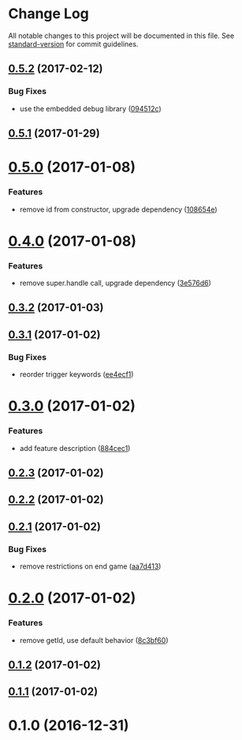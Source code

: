 # Change Log

All notable changes to this project will be documented in this file. See [standard-version](https://github.com/conventional-changelog/standard-version) for commit guidelines.

<a name="0.5.2"></a>
## [0.5.2](https://github.com/denouche/virtual-assistant-plugin-tictactoe/compare/v0.5.1...v0.5.2) (2017-02-12)


### Bug Fixes

* use the embedded debug library ([094512c](https://github.com/denouche/virtual-assistant-plugin-tictactoe/commit/094512c))



<a name="0.5.1"></a>
## [0.5.1](https://github.com/denouche/virtual-assistant-plugin-tictactoe/compare/v0.5.0...v0.5.1) (2017-01-29)



<a name="0.5.0"></a>
# [0.5.0](https://github.com/denouche/virtual-assistant-plugin-tictactoe/compare/v0.4.0...v0.5.0) (2017-01-08)


### Features

* remove id from constructor, upgrade dependency ([108654e](https://github.com/denouche/virtual-assistant-plugin-tictactoe/commit/108654e))



<a name="0.4.0"></a>
# [0.4.0](https://github.com/denouche/virtual-assistant-plugin-tictactoe/compare/v0.3.2...v0.4.0) (2017-01-08)


### Features

* remove super.handle call, upgrade dependency ([3e576d6](https://github.com/denouche/virtual-assistant-plugin-tictactoe/commit/3e576d6))



<a name="0.3.2"></a>
## [0.3.2](https://github.com/denouche/virtual-assistant-plugin-tictactoe/compare/v0.3.1...v0.3.2) (2017-01-03)



<a name="0.3.1"></a>
## [0.3.1](https://github.com/denouche/virtual-assistant-plugin-tictactoe/compare/v0.3.0...v0.3.1) (2017-01-02)


### Bug Fixes

* reorder trigger keywords ([ee4ecf1](https://github.com/denouche/virtual-assistant-plugin-tictactoe/commit/ee4ecf1))



<a name="0.3.0"></a>
# [0.3.0](https://github.com/denouche/virtual-assistant-plugin-tictactoe/compare/v0.2.3...v0.3.0) (2017-01-02)


### Features

* add feature description ([884cec1](https://github.com/denouche/virtual-assistant-plugin-tictactoe/commit/884cec1))



<a name="0.2.3"></a>
## [0.2.3](https://github.com/denouche/virtual-assistant-plugin-tictactoe/compare/v0.2.2...v0.2.3) (2017-01-02)



<a name="0.2.2"></a>
## [0.2.2](https://github.com/denouche/virtual-assistant-plugin-tictactoe/compare/v0.2.1...v0.2.2) (2017-01-02)



<a name="0.2.1"></a>
## [0.2.1](https://github.com/denouche/virtual-assistant-plugin-tictactoe/compare/v0.2.0...v0.2.1) (2017-01-02)


### Bug Fixes

* remove restrictions on end game ([aa7d413](https://github.com/denouche/virtual-assistant-plugin-tictactoe/commit/aa7d413))



<a name="0.2.0"></a>
# [0.2.0](https://github.com/denouche/virtual-assistant-plugin-tictactoe/compare/v0.1.2...v0.2.0) (2017-01-02)


### Features

* remove getId, use default behavior ([8c3bf60](https://github.com/denouche/virtual-assistant-plugin-tictactoe/commit/8c3bf60))



<a name="0.1.2"></a>
## [0.1.2](https://github.com/denouche/virtual-assistant-plugin-tictactoe/compare/v0.1.1...v0.1.2) (2017-01-02)



<a name="0.1.1"></a>
## [0.1.1](https://github.com/denouche/virtual-assistant-plugin-tictactoe/compare/v0.1.0...v0.1.1) (2017-01-02)



<a name="0.1.0"></a>
# 0.1.0 (2016-12-31)
